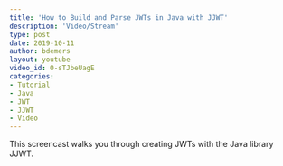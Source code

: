```yaml
---
title: 'How to Build and Parse JWTs in Java with JJWT'
description: 'Video/Stream'
type: post
date: 2019-10-11
author: bdemers
layout: youtube
video_id: O-sTJbeUagE
categories:
- Tutorial
- Java
- JWT
- JJWT
- Video
---
```


This screencast walks you through creating JWTs with the Java library JJWT.
